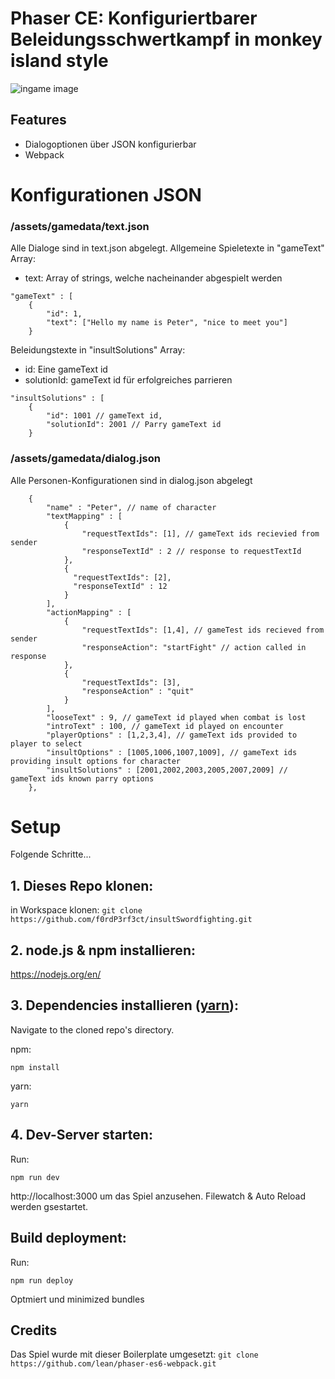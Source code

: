 # Phaser CE: Konfiguriertbarer Beleidungsschwertkampf in monkey island style

![ingame image](https://battleship.marcgruber.ch/splash.png)

## Features
- Dialogoptionen über JSON konfigurierbar
- Webpack

# Konfigurationen JSON

### /assets/gamedata/text.json

Alle Dialoge sind in text.json abgelegt.
Allgemeine Spieletexte in "gameText" Array:

   - text: Array of strings, welche nacheinander abgespielt werden

    "gameText" : [
        {
            "id": 1,
            "text": ["Hello my name is Peter", "nice to meet you"]
        }

Beleidungstexte in "insultSolutions" Array:
   
   - id: Eine gameText id
   - solutionId: gameText id für erfolgreiches parrieren

    "insultSolutions" : [
        {
            "id": 1001 // gameText id,
            "solutionId": 2001 // Parry gameText id
        }

### /assets/gamedata/dialog.json

Alle Personen-Konfigurationen sind in dialog.json abgelegt

        {
            "name" : "Peter", // name of character
            "textMapping" : [
                {
                    "requestTextIds": [1], // gameText ids recievied from sender
                    "responseTextId" : 2 // response to requestTextId
                },
                {
                  "requestTextIds": [2],
                  "responseTextId" : 12
                }
            ],
            "actionMapping" : [
                {
                    "requestTextIds": [1,4], // gameTest ids recieved from sender
                    "responseAction": "startFight" // action called in response
                },
                {
                    "requestTextIds": [3],
                    "responseAction" : "quit"
                }
            ],
            "looseText" : 9, // gameText id played when combat is lost
            "introText" : 100, // gameText id played on encounter
            "playerOptions" : [1,2,3,4], // gameText ids provided to player to select
            "insultOptions" : [1005,1006,1007,1009], // gameText ids providing insult options for character
            "insultSolutions" : [2001,2002,2003,2005,2007,2009] // gameText ids known parry options
        },

# Setup
Folgende Schritte...

## 1. Dieses Repo klonen:

in Workspace klonen:
```git clone https://github.com/f0rdP3rf3ct/insultSwordfighting.git```

## 2. node.js & npm installieren:

https://nodejs.org/en/


## 3. Dependencies installieren ([yarn](https://yarnpkg.com/)):

Navigate to the cloned repo's directory.

npm:

```npm install``` 

yarn: 

```yarn```

## 4. Dev-Server starten:

Run:

```npm run dev```

http://localhost:3000 um das Spiel anzusehen.
Filewatch & Auto Reload werden gsestartet.


## Build deployment:

Run:

```npm run deploy```

Optmiert und minimized bundles

## Credits
Das Spiel wurde mit dieser Boilerplate umgesetzt:
```git clone https://github.com/lean/phaser-es6-webpack.git```
